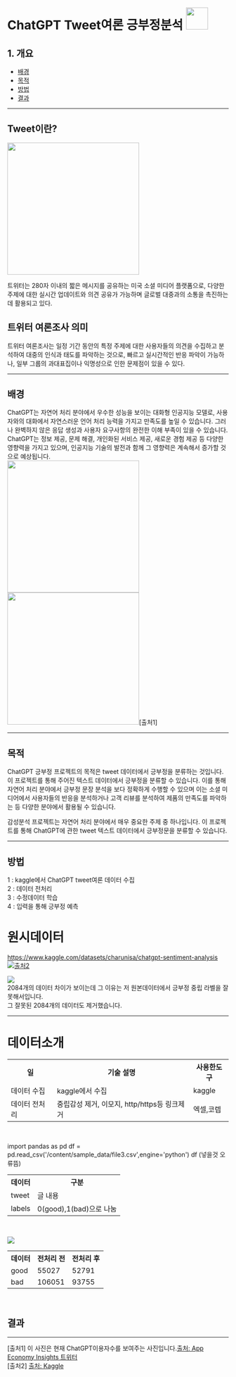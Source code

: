 # ChatGPT Tweet여론 긍부정분석 <img src =https://www.emoji.co.uk/files/emoji-one/animals-nature-emoji-one/1474-bird.png width="50" height="50">


## 1. 개요
- [배경](#배경)
- [목적](#목적)
- [방법](#방법)
- [결과](#결과)

<hr>

## Tweet이란?

<img src =https://user-images.githubusercontent.com/79897862/235725974-8031eb61-13dd-403f-9073-15529ad905af.jpg width="300" height="300">

트위터는 280자 이내의 짧은 메시지를 공유하는 미국 소셜 미디어 플랫폼으로, 다양한 주제에 대한 실시간 업데이트와 의견 공유가 가능하며 글로벌 대중과의 소통을 촉진하는데 활용되고 있다.


## 트위터 여론조사 의미
트위터 여론조사는 일정 기간 동안의 특정 주제에 대한 사용자들의 의견을 수집하고 분석하여 대중의 인식과 태도를 파악하는 것으로, 빠르고 실시간적인 반응 파악이 가능하나, 일부 그룹의 과대표집이나 익명성으로 인한 문제점이 있을 수 있다.
<hr>

## 배경 
ChatGPT는 자연어 처리 분야에서 우수한 성능을 보이는 대화형 인공지능 모델로, 사용자와의 대화에서 자연스러운 언어 처리 능력을 가지고 만족도를 높일 수 있습니다. 그러나 완벽하지 않은 응답 생성과 사용자 요구사항의 완전한 이해 부족이 있을 수 있습니다. ChatGPT는 정보 제공, 문제 해결, 개인화된 서비스 제공, 새로운 경험 제공 등 다양한 영향력을 가지고 있으며, 인공지능 기술의 발전과 함께 그 영향력은 계속해서 증가할 것으로 예상됩니다.<br>
<img src = https://github.com/seonggegun/chatgpt-/assets/79897862/6c590748-9596-4662-aa5d-32052e1a1d67 width="300" height="300">
<img src = https://user-images.githubusercontent.com/79897862/232948648-5797ee6e-9fde-4b28-bf5a-b000826cab6d.jpg width="300" height="300">[출처1]

<hr>

## 목적
ChatGPT 긍부정 프로젝트의 목적은 tweet 데이터에서 긍부정을 분류하는 것입니다. 이 프로젝트를 통해 주어진 텍스트 데이터에서 긍부정을 분류할 수 있습니다. 이를 통해 자연어 처리 분야에서 긍부정 문장 분석을 보다 정확하게 수행할 수 있으며 이는 소셜 미디어에서 사용자들의 반응을 분석하거나 고객 리뷰를 분석하여 제품의 만족도를 파악하는 등 다양한 분야에서 활용될 수 있습니다.<br>

감성분석 프로젝트는 자연어 처리 분야에서 매우 중요한 주제 중 하나입니다. 이 프로젝트를 통해 ChatGPT에 관한 tweet 텍스트 데이터에서 긍부정문을 분류할 수 있습니다.

<hr>

## 방법 
1 : kaggle에서 ChatGPT tweet여론 데이터 수집<br>
2 : 데이터 전처리<br>
3 : 수정데이터 학습<br>
4 : 입력을 통해 긍부정 예측<br>
# 원시데이터
https://www.kaggle.com/datasets/charunisa/chatgpt-sentiment-analysis <br>
<img src= "https://user-images.githubusercontent.com/79897862/235815407-137068a4-29cc-4b9e-85f2-c94435081ba7.png">[출처2](#출처2)<br>

<img src="https://github.com/seonggegun/chatgpt-/assets/79897862/1f72a8af-d8ba-4f4c-91a2-235d4a6904bc"><br>
2084개의 데이터 차이가 보이는데 그 이유는 저 원본데이터에서 긍부정 중립 라벨을 잘못해서입니다.<br> 그 잘못된 2084개의 데이터도 제거했습니다.

<hr>

# 데이터소개
<table style="width:100%">
  <tr>
    <th>일</th>
    <th>기술 설명</th> 
    <th>사용한도구</th>
  </tr>
  <tr>
    <td>데이터 수집</td>
    <td>kaggle에서 수집 </td>
    <td>kaggle</td>
  </tr>
  <tr>
    <td>데이터 전처리</td>
    <td>중립감성 제거, 이모지, http/https등 링크제거</td>
    <td>엑셀,코렙</td>
</table><br>

import pandas as pd
df = pd.read_csv('/content/sample_data/file3.csv',engine='python')
df (넣을것 오류뜸)

<table style="width:100%">
  <tr>
    <th>데이터</th>
    <th>구분</th> 
  </tr>
  <tr>
    <td>tweet</td>
    <td>글 내용 </td>
  </tr>
  <tr>
    <td>labels</td>
    <td>0(good),1(bad)으로 나눔</td>
</table><br>

<img src =https://github.com/seonggegun/chatgpt-/assets/79897862/ae7ebbcc-eef7-4778-a0ea-52710b538a51><br>

<table style="width:100%">
  <tr>
    <th>데이터</th>
    <th>전처리 전</th> 
    <th>전처리 후</th>
  </tr>
  <tr>
    <td>good</td>
    <td>55027 </td>
    <td>52791</td>
  </tr>
  <tr>
    <td>bad</td>
    <td>106051</td>
    <td>93755</td>
</table><br>

## 결과

<hr>

[출처1] 이 사진은 현재 ChatGPT이용자수를 보여주는 사진입니다.<a href="https://twitter.com/EconomyApp/status/1622029832099082241">출처: App Economy Insights 트위터</a> <br>
[출처2] <a href="https://www.kaggle.com/datasets/charunisa/chatgpt-sentiment-analysis">출처: Kaggle </a> <br>
